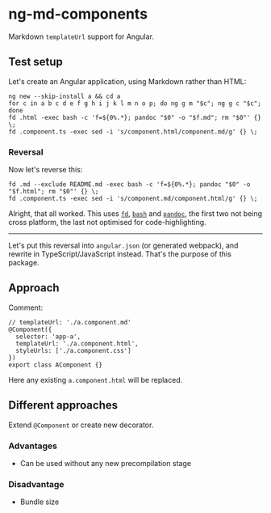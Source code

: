 ng-md-components
================

Markdown `templateUrl` support for Angular.

## Test setup

Let's create an Angular application, using Markdown rather than HTML:

    ng new --skip-install a && cd a
    for c in a b c d e f g h i j k l m n o p; do ng g m "$c"; ng g c "$c"; done
    fd .html -exec bash -c 'f=${0%.*}; pandoc "$0" -o "$f.md"; rm "$0"' {} \;
    fd .component.ts -exec sed -i 's/component.html/component.md/g' {} \;

### Reversal

Now let's reverse this:

    fd .md --exclude README.md -exec bash -c 'f=${0%.*}; pandoc "$0" -o "$f.html"; rm "$0"' {} \;
    fd .component.ts -exec sed -i 's/component.md/component.html/g' {} \;

Alright, that all worked. This uses [`fd`](https://github.com/sharkdp/fd), [`bash`](https://www.gnu.org/software/bash) and [`pandoc`](https://pandoc.org), the first two not being cross platform, the last not optimised for code-highlighting.

---

Let's put this reversal into `angular.json` (or generated webpack), and rewrite in TypeScript/JavaScript instead. That's the purpose of this package.

## Approach
Comment:

    // templateUrl: './a.component.md'
    @Component({
      selector: 'app-a',
      templateUrl: './a.component.html',
      styleUrls: ['./a.component.css']
    })
    export class AComponent {}

Here any existing `a.component.html` will be replaced.

## Different approaches

Extend `@Component` or create new decorator.

### Advantages
- Can be used without any new precompilation stage

### Disadvantage
- Bundle size
